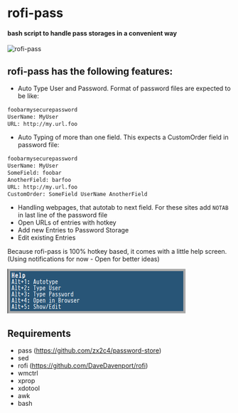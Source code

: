 # rofi-pass

#### bash script to handle pass storages in a convenient way

![rofi-pass](screenshot.png "rofi-pass in action")

## rofi-pass has the following features:

* Auto Type User and Password. Format of password files are expected to be like:
```
foobarmysecurepassword
UserName: MyUser
URL: http://my.url.foo
```
* Auto Typing of more than one field. This expects a CustomOrder field in password file:
```
foobarmysecurepassword
UserName: MyUser
SomeField: foobar
AnotherField: barfoo
URL: http://my.url.foo
CustomOrder: SomeField UserName AnotherField
```
* Handling webpages, that autotab to next field. For these sites add `NOTAB` in last line of the password file
* Open URLs of entries with hotkey
* Add new Entries to Password Storage
* Edit existing Entries

Because rofi-pass is 100% hotkey based, it comes with a little help screen. (Using notifications for now - Open for better ideas)

![rofi-pass](screenshot2.png "rofi-pass help")

## Requirements
* pass (https://github.com/zx2c4/password-store)
* sed
* rofi (https://github.com/DaveDavenport/rofi)
* wmctrl
* xprop
* xdotool
* awk
* bash
